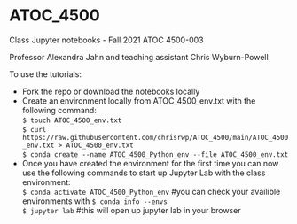 # ATOC_4500
Class Jupyter notebooks - Fall 2021 ATOC 4500-003

Professor Alexandra Jahn and teaching assistant Chris Wyburn-Powell

To use the tutorials:
- Fork the repo or download the notebooks locally
- Create an environment locally from ATOC_4500_env.txt with the following command: <br>
  `$ touch ATOC_4500_env.txt`<br>
  `$ curl https://raw.githubusercontent.com/chrisrwp/ATOC_4500/main/ATOC_4500_env.txt > ATOC_4500_env.txt`<br>
  `$ conda create --name ATOC_4500_Python_env --file ATOC_4500_env.txt`
- Once you have created the environment for the first time you can now use the following commands to start up Jupyter Lab with the class environment: <br>
  `$ conda activate ATOC_4500_Python_env` #you can check your availible environments with `$ conda info --envs` <br>
  `$ jupyter lab` #this will open up jupyter lab in your browser 
